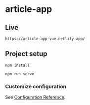 # article-app

## Live
```
https://article-app-vue.netlify.app/
```

## Project setup
```
npm install

npm run serve
```

### Customize configuration
See [Configuration Reference](https://cli.vuejs.org/config/).
